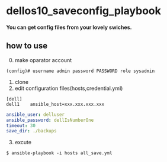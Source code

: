 # dellos10_saveconfig_playbook
**You can get config files from your lovely swiches.**


## how to use
0. make oparator account
```txt:
(config)# username admin password PASSWORD role sysadmin

```

1. clone
2. edit configuration files(hosts,credential.yml)
```yml:hosts
[dell]
dell1    ansible_host=xxx.xxx.xxx.xxx
```

```yml:credential.yml
ansible_user: delluser
ansible_password: dellIsNumberOne
timeout: 30
save_dir: ./backups
```

3. excute
```bash:~/
$ ansible-playbook -i hosts all_save.yml
```
